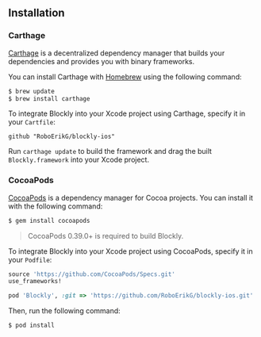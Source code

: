 ## Installation

### Carthage

[Carthage](https://github.com/Carthage/Carthage) is a decentralized dependency manager that builds your dependencies and provides you with binary frameworks.

You can install Carthage with [Homebrew](http://brew.sh/) using the following command:

```bash
$ brew update
$ brew install carthage
```

To integrate Blockly into your Xcode project using Carthage, specify it in your `Cartfile`:

```ogdl
github "RoboErikG/blockly-ios"
```

Run `carthage update` to build the framework and drag the built `Blockly.framework` into your Xcode project.

### CocoaPods

[CocoaPods](http://cocoapods.org) is a dependency manager for Cocoa projects. You can install it with the following command:

```bash
$ gem install cocoapods
```

> CocoaPods 0.39.0+ is required to build Blockly.

To integrate Blockly into your Xcode project using CocoaPods, specify it in your `Podfile`:

```ruby
source 'https://github.com/CocoaPods/Specs.git'
use_frameworks!

pod 'Blockly', :git => 'https://github.com/RoboErikG/blockly-ios.git'
```

Then, run the following command:

```bash
$ pod install
```
